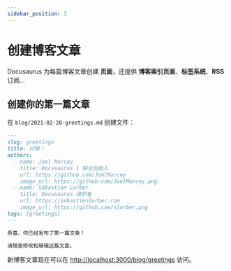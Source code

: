 ```yaml
---
sidebar_position: 3
---
```


# 创建博客文章

Docusaurus 为每篇博客文章创建 **页面**，还提供 **博客索引页面**、**标签系统**、**RSS** 订阅...

## 创建你的第一篇文章

在 `blog/2021-02-28-greetings.md` 创建文件：

```md title="blog/2021-02-28-greetings.md"
---
slug: greetings
title: 问候！
authors:
  - name: Joel Marcey
    title: Docusaurus 1 联合创始人
    url: https://github.com/JoelMarcey
    image_url: https://github.com/JoelMarcey.png
  - name: Sébastien Lorber
    title: Docusaurus 维护者
    url: https://sebastienlorber.com
    image_url: https://github.com/slorber.png
tags: [greetings]
---

恭喜，你已经发布了第一篇文章！

请随意修改和编辑这篇文章。
```

新博客文章现在可以在 [http://localhost:3000/blog/greetings](http://localhost:3000/blog/greetings) 访问。
